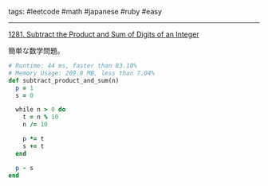 tags: #leetcode #math #japanese #ruby #easy

<hr />

[1281. Subtract the Product and Sum of Digits of an Integer](https://leetcode.com/problems/subtract-the-product-and-sum-of-digits-of-an-integer/)

簡単な数学問題。

```rb
# Runtime: 44 ms, faster than 83.10%
# Memory Usage: 209.8 MB, less than 7.04%
def subtract_product_and_sum(n)
  p = 1
  s = 0

  while n > 0 do
    t = n % 10
    n /= 10

    p *= t
    s += t
  end

  p - s
end
```